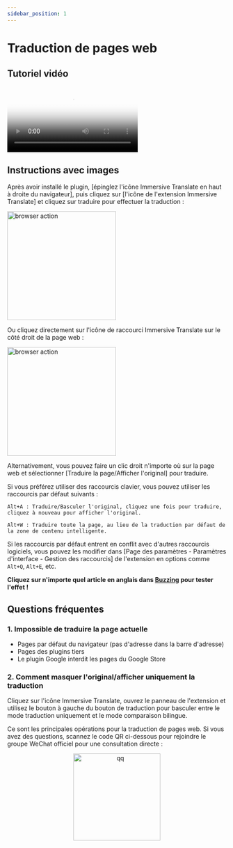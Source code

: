```yaml
---
sidebar_position: 1
---
```


# Traduction de pages web

## Tutoriel vidéo

<video
  controls
  poster="https://immersivetranslate.com/assets/price/video-poster-zh-Hans.png"
  src="https://s.immersivetranslate.com/assets/uploads/full-intro-zh-CN-rYaxVV.mp4"
/>

## Instructions avec images

Après avoir installé le plugin, [épinglez l'icône Immersive Translate en haut à droite du navigateur], puis cliquez sur [l'icône de l'extension Immersive Translate] et cliquez sur traduire pour effectuer la traduction :

<img src="https://s.immersivetranslate.com/static/official-static/assets/browser-panel-v2.png" alt="browser action" width="250" />

Ou cliquez directement sur l'icône de raccourci Immersive Translate sur le côté droit de la page web :

<img src="https://s.immersivetranslate.com/assets/sidebar-shortcut.jpeg" alt="browser action" width="250" />

Alternativement, vous pouvez faire un clic droit n'importe où sur la page web et sélectionner [Traduire la page/Afficher l'original] pour traduire.

Si vous préférez utiliser des raccourcis clavier, vous pouvez utiliser les raccourcis par défaut suivants :

    Alt+A : Traduire/Basculer l'original, cliquez une fois pour traduire, cliquez à nouveau pour afficher l'original.

    Alt+W : Traduire toute la page, au lieu de la traduction par défaut de la zone de contenu intelligente.

Si les raccourcis par défaut entrent en conflit avec d'autres raccourcis logiciels, vous pouvez les modifier dans [Page des paramètres - Paramètres d'interface - Gestion des raccourcis] de l'extension en options comme `Alt+Q`, `Alt+E`, etc.

**Cliquez sur n'importe quel article en anglais dans [Buzzing](https://www.buzzing.cc/) pour tester l'effet !**

## Questions fréquentes

### 1. Impossible de traduire la page actuelle

- Pages par défaut du navigateur (pas d'adresse dans la barre d'adresse)
- Pages des plugins tiers
- Le plugin Google interdit les pages du Google Store

### 2. Comment masquer l'original/afficher uniquement la traduction

Cliquez sur l'icône Immersive Translate, ouvrez le panneau de l'extension et utilisez le bouton à gauche du bouton de traduction pour basculer entre le mode traduction uniquement et le mode comparaison bilingue.

Ce sont les principales opérations pour la traduction de pages web. Si vous avez des questions, scannez le code QR ci-dessous pour rejoindre le groupe WeChat officiel pour une consultation directe :

<div align="center">
<img src="https://immersivetranslate.com/assets/wechat-contact3.jpg" width="200" alt="qq" />
</div>
